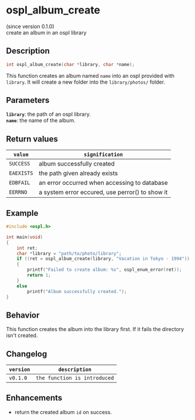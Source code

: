 # ospl_album_create
(since version 0.1.0)  
create an album in an ospl library

## Description
```c
int ospl_album_create(char *library, char *name);
```
This function creates an album named ``name`` into an ospl provided with ``library``. It will create a new folder into the ``library/photos/`` folder.

## Parameters
**`library`**: the path of an ospl library.  
**`name`**: the name of the album.

## Return values

|``value``    | ``signification``                                 |
|-------------|---------------------------------------------------|
|``SUCCESS``  | album successfully created                      |
|``EAEXISTS`` | the path given already exists                     |
|``EDBFAIL``  | an error occurred when accessing to database      |
|``EERRNO``   | a system error eccured, use perror() to show it   |


## Example
```c
#include <ospl.h>

int main(void)
{
	int ret;
	char *library = "path/to/photo/library";
	if ((ret = ospl_album_create(library, "Vacation in Tokyo - 1994")) < 0)
	{
		printf("Failed to create album: %s", ospl_enum_error(ret));
		return 1;
	}
	else
		printf("Album successfully created.");
}
```

## Behavior

This function creates the album into the library first. If it fails the directory isn't created. 

## Changelog

|``version`` | ``description``                     |
|------------|-------------------------------------|
|``v0.1.0``  | ``the function is introduced``      |

## Enhancements

- return the created album ``id`` on success.
